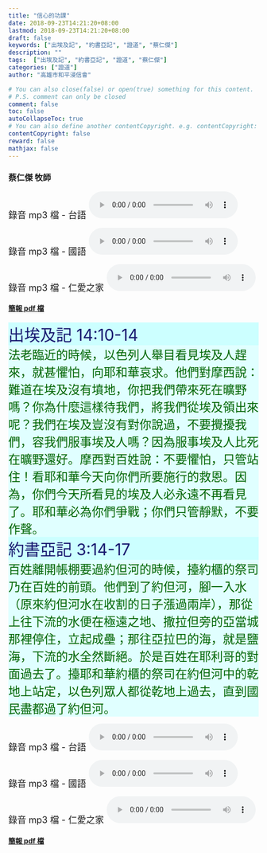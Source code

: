 ```yaml
---
title: "信心的功課"
date: 2018-09-23T14:21:20+08:00
lastmod: 2018-09-23T14:21:20+08:00
draft: false
keywords: ["出埃及記", "約書亞記", "證道", "蔡仁傑"]
description: ""
tags:  ["出埃及記", "約書亞記", "證道", "蔡仁傑"]
categories: ["證道"]
author: "高雄市和平浸信會"

# You can also close(false) or open(true) something for this content.
# P.S. comment can only be closed
comment: false
toc: false
autoCollapseToc: true
# You can also define another contentCopyright. e.g. contentCopyright: "This is another copyright."
contentCopyright: false
reward: false
mathjax: false
---
```


### 蔡仁傑 牧師

<font size="4">錄音 mp3 檔 - 台語 </font>
<audio controls src="https://hbc.nctu.me/mp3-s/s20180923t.mp3"></audio>

<font size="4">錄音 mp3 檔 - 國語 </font>
<audio controls src="https://hbc.nctu.me/mp3-s/s20180923c.mp3"></audio>

<font size="4">錄音 mp3 檔 - 仁愛之家 </font><audio controls src="https://hbc.nctu.me/mp3-s/s20180923k.mp3"></audio>

#### [簡報 pdf 檔](/pdf-s/s20180923.pdf "信心的功課")

<div style="background-color:#CCFFFF"><font size="6", color="#191970">
出埃及記 14:10-14
</font>
</div>

<div style="background-color:#E0FFFF"><font size="5", color="#006400">
法老臨近的時候，以色列人舉目看見埃及人趕來，就甚懼怕，向耶和華哀求。他們對摩西說：難道在埃及沒有墳地，你把我們帶來死在曠野嗎？你為什麼這樣待我們，將我們從埃及領出來呢？我們在埃及豈沒有對你說過，不要攪擾我們，容我們服事埃及人嗎？因為服事埃及人比死在曠野還好。摩西對百姓說：不要懼怕，只管站住！看耶和華今天向你們所要施行的救恩。因為，你們今天所看見的埃及人必永遠不再看見了。耶和華必為你們爭戰；你們只管靜默，不要作聲。
</font>
</div>

<div style="background-color:#CCFFFF"><font size="6", color="#191970">
約書亞記 3:14-17
</font>
</div>

<div style="background-color:#E0FFFF"><font size="5", color="#006400">
百姓離開帳棚要過約但河的時候，擡約櫃的祭司乃在百姓的前頭。他們到了約但河，腳一入水（原來約但河水在收割的日子漲過兩岸），那從上往下流的水便在極遠之地、撒拉但旁的亞當城那裡停住，立起成壘；那往亞拉巴的海，就是鹽海，下流的水全然斷絕。於是百姓在耶利哥的對面過去了。擡耶和華約櫃的祭司在約但河中的乾地上站定，以色列眾人都從乾地上過去，直到國民盡都過了約但河。
</font>
</div>

<font size="4">錄音 mp3 檔 - 台語 </font>
<audio controls src="https://hbc.nctu.me/mp3-s/s20180923t.mp3"></audio>

<font size="4">錄音 mp3 檔 - 國語 </font>
<audio controls src="https://hbc.nctu.me/mp3-s/s20180923c.mp3"></audio>

<font size="4">錄音 mp3 檔 - 仁愛之家 </font><audio controls src="https://hbc.nctu.me/mp3-s/s20180923k.mp3"></audio>

#### [簡報 pdf 檔](/pdf-s/s20180923.pdf "信心的功課")